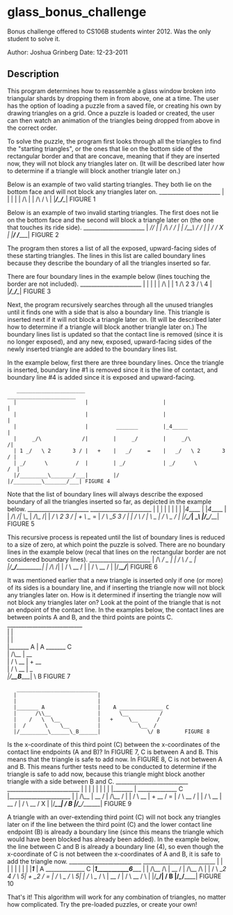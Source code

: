 glass_bonus_challenge
=====================
Bonus challenge offered to CS106B students winter 2012. Was the only student to solve it.

Author: Joshua Grinberg
Date: 12-23-2011

Description
-----------------------
This program determines how to reassemble a glass window broken into triangular shards by
dropping them in from above, one at a time. The user has the option of loading a puzzle
from a saved file, or creating his own by drawing triangles on a grid. Once a puzzle is
loaded or created, the user can then watch an animation of the triangles being dropped 
from above in the correct order.

To solve the puzzle, the program first looks through all the triangles to find the
"starting triangles", or the ones that lie on the bottom side of the rectangular border
and that are concave, meaning that if they are inserted now, they will not block any 
triangles later on. (It will be described later how to determine if a triangle will block
another triangle later on.)

Below is an example of two valid starting triangles. They both lie on the bottom face and
will not block any triangles later on.
     ______________________
    |                      |
    |                      |
    |                /\    |
    |    /\         /  \   |
    |___/__\_______/____\__| FIGURE 1


Below is an example of two invalid starting triangles. The first does not lie on the bottom
face and the second will block a triangle later on (the one that touches its ride side).
       ______________________
      |                 _//  |
      |   /\          _/ /   |
      |  /__\       _/  /    |
      |           _/   / X   |
      |__________/___ /______| FIGURE 2


The program then stores a list of all the exposed, upward-facing sides of these starting 
triangles. The lines in this list are called boundary lines because they describe the 
boundary of all the triangles inserted so far. 
 
There are four boundary lines in the example below (lines touching the border are not
included).
       ______________________
      |                      |
      |                      |
      |                /\    |
      |  1 /\ 2     3 /  \ 4 |
      |___/__\_______/____\__| FIGURE 3

 
Next, the program recursively searches through all the unused triangles until it finds one with 
a side that is also a boundary line. This triangle is inserted next if it will not block a
triangle later on. (It will be described later how to determine if a triangle will block
another triangle later on.) The boundary lines list is updated so that the contact line is
removed (since it is no longer exposed), and any new, exposed, upward-facing sides of the newly
inserted triangle are added to the boundary lines list. 

In the example below, first there are three boundary lines. Once the triangle is inserted, boundary
line #1 is removed since it is the line of contact, and boundary line #4 is added since it is
exposed and upward-facing.
 
       ______________________                          ______________________
      |                      |                        |                      |
      |                      |                        |                      |
      |                      |         _______        |_4_____               |
      |     _/\             /|        |     _/        |     _/\             /|
      | 1 _/   \ 2       3 / |   +    |   _/     =    |   _/   \ 2       3 / |
      | _/      \         /  |        | _/            | _/      \         /  |
      |/_________\_______/___|        |/              |/_________\_______/___| FIGURE 4
 

Note that the list of boundary lines will always describe the exposed boundary of all the 
triangles inserted so far, as depicted in the example below.
      ______________________                          ______________________
      |                      |                        |                      |
      |                      |                        |                      |
      |_4_____               |                        |_4_____               |
      |     _/\             /|        \\__            |     _/\\__          /|
      |   _/   \ 2       3 / |   +     \  \__      =  |   _/   \  \__5   3 / |
      | _/      \         /  |          \    \__      | _/      \    \__  /  |
      |/_________\_______/___|           \______\     |/_________\______\/___| FIGURE 5


This recursive process is repeated until the list of boundary lines is reduced to a size of zero,
at which point the puzzle is solved. There are no boundary lines in the example below (recal that
lines on the rectangular border are not considered boundary lines).
       ______________________
      |  /\       __/ \__    |
      | /  \   __/       \__ |
      |/____\_/_____________\|
      |      /\\__          /|
      |    /   \  \__      / |
      |  /      \    \__  /  |
      |/_________\______\/___| FIGURE 6


It was mentioned earlier that a new triangle is inserted only if one (or more) of its sides 
is a boundary line, and if inserting the triangle now will not block any triangles later on. 
How is it determined if inserting the triangle now will not block any triangles later on? Look 
at the point of the triangle that is not an endpoint of the contact line. In the examples
below, the contact lines are between points A and B, and the third points are points C.
       ___________________________                     
      |                          |                      
      |                          |                        
      |_______ A                 |    A _______ C    
      |      /\\__               |      \__    \
      |    /   \  \__            |   +     \__  \
      |  /      \    \__         |            \__\
      |/_________\______\_B______|               \\ B        FIGURE 7

       __________________________                     
      |                          |                      
      |                          |                        
      |_______ A                 |    A ______________ C    
      |      /\\__               |      \__          /    
      |    /   \  \__            |   +     \__      /   
      |  /      \    \__         |            \__  /     
      |/_________\______\_B______|               \/ B        FIGURE 8

 
Is the x-coordinate of this third point (C) between the x-coordinates of the contact line endpoints 
(A and B)? In FIGURE 7, C is between A and B. This means that the triangle is safe to add now. 
In FIGURE 8, C is not between A and B. This means further tests need to be conducted to determine 
if the triangle is safe to add now, because this triangle might block another triangle with a side 
between B and C.
       __________________________                           __________________________
      |                          |                         |                          |
      |                          |                         |                          |
      |_______                   |      ______________ C   |______________________    |
      |      /\\__               |      \__          /     |      /\\__          /    |
      |    /   \  \__            |   +     \__      /   =  |    /   \  \__      /     |
      |  /      \    \__         |            \__  /       |  /      \    \__  / X    |
      |/_________\______\________|               \/ B      |/_________\______\/_______| FIGURE 9


A triangle with an over-extending third point (C) will not bock any triangles later on
if the line between the third point (C) and the lower contact line endpoint (B) is
already a boundary line (since this means the triangle which would have been blocked has
already been added). In the example below, the line between C and B is already a boundary 
line (4), so even though the x-coordinate of C is not between the x-coordinates of A and B, 
it is safe to add the triangle now.
       __________________________                           __________________________
      |                          |                         |                          |
      |                          |                         |                          |
      |___1___                   |    A ______________ C   |___1___________6______    |
      |      /\\__          /\   |      \__          /     |      /\\__          /\   |
      |    /   \  \__2   4 /  \ 5|   +     \__2     /   =  |    /   \  \__      /  \ 5|
      |  /      \    \__  /    \ |            \__  /       |  /      \    \__  /    \ |
      |/_________\______\/______\|               \/ B      |/_________\______\/______\| FIGURE 10
 

That's it! This algorithm will work for any combination of triangles, no matter how complicated.
Try the pre-loaded puzzles, or create your own! 
